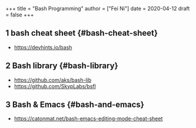 +++
title = "Bash Programming"
author = ["Fei Ni"]
date = 2020-04-12
draft = false
+++

## <span class="section-num">1</span> bash cheat sheet {#bash-cheat-sheet}

-   <https://devhints.io/bash>


## <span class="section-num">2</span> Bash library {#bash-library}

-   <https://github.com/aks/bash-lib>
-   <https://github.com/SkypLabs/bsfl>


## <span class="section-num">3</span> Bash & Emacs {#bash-and-emacs}

-   <https://catonmat.net/bash-emacs-editing-mode-cheat-sheet>
